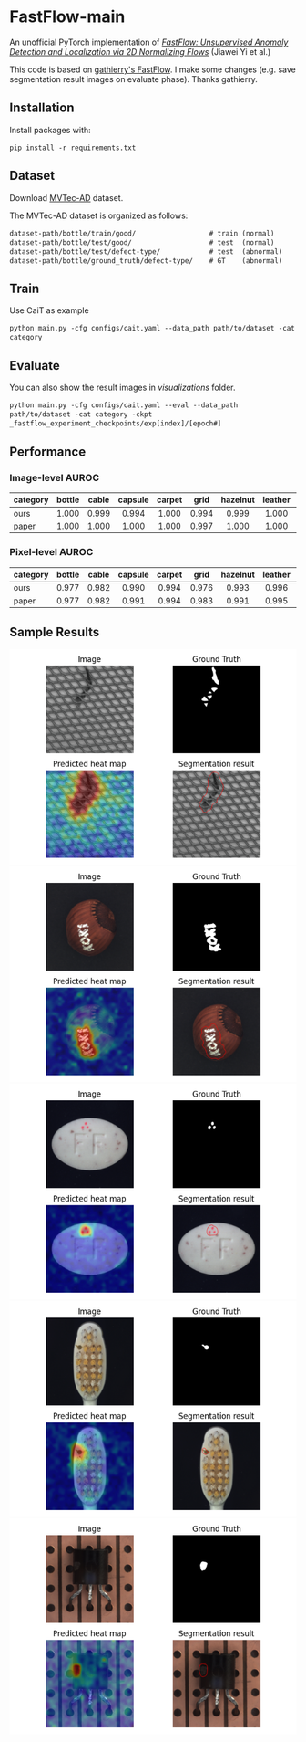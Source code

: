 # FastFlow-main

An unofficial PyTorch implementation of [_FastFlow: Unsupervised Anomaly Detection and Localization via 
2D Normalizing Flows_](https://arxiv.org/abs/2111.07677) (Jiawei Yi et al.)

This code is based on [gathierry's FastFlow](https://github.com/gathierry/FastFlow). 
I make some changes (e.g. save segmentation result images on evaluate phase).
Thanks gathierry.

## Installation
Install packages with:

    pip install -r requirements.txt

## Dataset
Download [MVTec-AD](https://www.mvtec.com/company/research/datasets/mvtec-ad) dataset.

The MVTec-AD dataset is organized as follows:

    dataset-path/bottle/train/good/                  # train (normal)
    dataset-path/bottle/test/good/                   # test  (normal)
    dataset-path/bottle/test/defect-type/            # test  (abnormal)
    dataset-path/bottle/ground_truth/defect-type/    # GT    (abnormal)

## Train
Use CaiT as example

    python main.py -cfg configs/cait.yaml --data_path path/to/dataset -cat category


## Evaluate
You can also show the result images in _visualizations_ folder.

    python main.py -cfg configs/cait.yaml --eval --data_path path/to/dataset -cat category -ckpt _fastflow_experiment_checkpoints/exp[index]/[epoch#]

## Performance
### Image-level AUROC

| category |  bottle  | cable | capsule | carpet | grid  | hazelnut | leather | metal_nut | pill  | screw | tile  | toothbrush | transistor | wood  | zipper |
|----------|:--------:|:-----:|:-------:|:------:|:-----:|:--------:|:-------:|:---------:|:-----:|:-----:|:-----:|:----------:|:----------:|:-----:|:------:|
| ours     |  1.000   | 0.999 |  0.994  | 1.000  | 0.994 |  0.999   |  1.000  |   1.000   | 0.984 | 0.951 | 1.000 |   0.958    |   1.000    | 1.000 |        |
| paper    |  1.000   | 1.000 |  1.000  | 1.000  | 0.997 |  1.000   |  1.000  |   1.000   | 0.994 | 0.978 | 1.000 |   0.944    |   0.998    | 1.000 | 0.995  |

### Pixel-level AUROC

| category | bottle | cable  | capsule | carpet | grid  | hazelnut | leather | metal_nut | pill  | screw | tile  | toothbrush | transistor | wood  | zipper |
|----------|:------:|:------:|:-------:|:------:|:-----:|:--------:|:-------:|:---------:|:-----:|:-----:|:-----:|:----------:|:----------:|:-----:|:------:|
| ours     | 0.977  | 0.982  |  0.990  | 0.994  | 0.976 |  0.993   |  0.996  |   0.982   | 0.989 | 0.994 | 0.970 |   0.992    |   0.974    | 0.960 |        |
| paper    | 0.977  | 0.982  |  0.991  | 0.994  | 0.983 |  0.991   |  0.995  |   0.985   | 0.982 | 0.994 | 0.963 |   0.989    |   0.973    | 0.970 | 0.987  |

## Sample Results
![grid](./images/grid_34.png)
![hazelnut](./images/hazelnut_102.png)
![pill](./images/pill_149.png)
![toothbrush](./images/toothbrush_8.png)
![transistor](./images/transistor_9.png)

